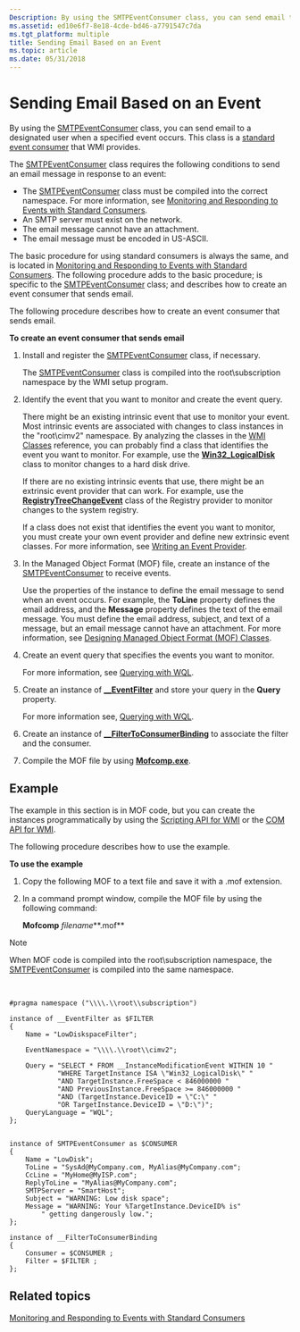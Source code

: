 ```yaml
---
Description: By using the SMTPEventConsumer class, you can send email to a designated user when a specified event occurs. This class is a standard event consumer that WMI provides.
ms.assetid: ed10e6f7-8e18-4cde-bd46-a7791547c7da
ms.tgt_platform: multiple
title: Sending Email Based on an Event
ms.topic: article
ms.date: 05/31/2018
---
```


# Sending Email Based on an Event

By using the [SMTPEventConsumer](smtpeventconsumer.md) class, you can send email to a designated user when a specified event occurs. This class is a [standard event consumer](standard-consumer-classes.md) that WMI provides.

The [SMTPEventConsumer](smtpeventconsumer.md) class requires the following conditions to send an email message in response to an event:

-   The [SMTPEventConsumer](smtpeventconsumer.md) class must be compiled into the correct namespace. For more information, see [Monitoring and Responding to Events with Standard Consumers](monitoring-and-responding-to-events-with-standard-consumers.md).
-   An SMTP server must exist on the network.
-   The email message cannot have an attachment.
-   The email message must be encoded in US-ASCII.

The basic procedure for using standard consumers is always the same, and is located in [Monitoring and Responding to Events with Standard Consumers](monitoring-and-responding-to-events-with-standard-consumers.md). The following procedure adds to the basic procedure; is specific to the [SMTPEventConsumer](smtpeventconsumer.md) class; and describes how to create an event consumer that sends email.

The following procedure describes how to create an event consumer that sends email.

**To create an event consumer that sends email**

1.  Install and register the [SMTPEventConsumer](smtpeventconsumer.md) class, if necessary.

    The [SMTPEventConsumer](smtpeventconsumer.md) class is compiled into the root\\subscription namespace by the WMI setup program.

2.  Identify the event that you want to monitor and create the event query.

    There might be an existing intrinsic event that use to monitor your event. Most intrinsic events are associated with changes to class instances in the "root\\cimv2" namespace. By analyzing the classes in the [WMI Classes](wmi-classes.md) reference, you can probably find a class that identifies the event you want to monitor. For example, use the [**Win32\_LogicalDisk**](https://docs.microsoft.com/windows/desktop/CIMWin32Prov/win32-logicaldisk) class to monitor changes to a hard disk drive.

    If there are no existing intrinsic events that use, there might be an extrinsic event provider that can work. For example, use the [**RegistryTreeChangeEvent**](https://docs.microsoft.com/previous-versions/windows/desktop/regprov/registrytreechangeevent) class of the Registry provider to monitor changes to the system registry.

    If a class does not exist that identifies the event you want to monitor, you must create your own event provider and define new extrinsic event classes. For more information, see [Writing an Event Provider](writing-an-event-provider.md).

3.  In the Managed Object Format (MOF) file, create an instance of the [SMTPEventConsumer](smtpeventconsumer.md) to receive events.

    Use the properties of the instance to define the email message to send when an event occurs. For example, the **ToLine** property defines the email address, and the **Message** property defines the text of the email message. You must define the email address, subject, and text of a message, but an email message cannot have an attachment. For more information, see [Designing Managed Object Format (MOF) Classes](designing-managed-object-format--mof--classes.md).

4.  Create an event query that specifies the events you want to monitor.

    For more information, see [Querying with WQL](querying-with-wql.md).

5.  Create an instance of [**\_\_EventFilter**](--eventfilter.md) and store your query in the **Query** property.

    For more information see, [Querying with WQL](querying-with-wql.md).

6.  Create an instance of [**\_\_FilterToConsumerBinding**](--filtertoconsumerbinding.md) to associate the filter and the consumer.
7.  Compile the MOF file by using [**Mofcomp.exe**](mofcomp.md).

## 

## Example

The example in this section is in MOF code, but you can create the instances programmatically by using the [Scripting API for WMI](scripting-api-for-wmi.md) or the [COM API for WMI](com-api-for-wmi.md).

The following procedure describes how to use the example.

**To use the example**

1.  Copy the following MOF to a text file and save it with a .mof extension.
2.  In a command prompt window, compile the MOF file by using the following command:

    **Mofcomp** *filename***.mof**

> [!Note]  
> When MOF code is compiled into the root\\subscription namespace, the [SMTPEventConsumer](smtpeventconsumer.md) is compiled into the same namespace.

 

``` syntax
#pragma namespace ("\\\\.\\root\\subscription")

instance of __EventFilter as $FILTER
{
    Name = "LowDiskspaceFilter";
    
    EventNamespace = "\\\\.\\root\\cimv2";  

    Query = "SELECT * FROM __InstanceModificationEvent WITHIN 10 "
            "WHERE TargetInstance ISA \"Win32_LogicalDisk\" "
            "AND TargetInstance.FreeSpace < 846000000 "
            "AND PreviousInstance.FreeSpace >= 846000000 "
            "AND (TargetInstance.DeviceID = \"C:\" "
            "OR TargetInstance.DeviceID = \"D:\")";
    QueryLanguage = "WQL";
};


instance of SMTPEventConsumer as $CONSUMER
{
    Name = "LowDisk";
    ToLine = "SysAd@MyCompany.com, MyAlias@MyCompany.com";
    CcLine = "MyHome@MyISP.com";
    ReplyToLine = "MyAlias@MyCompany.com";
    SMTPServer = "SmartHost";
    Subject = "WARNING: Low disk space";
    Message = "WARNING: Your %TargetInstance.DeviceID% is"
        " getting dangerously low.";
};

instance of __FilterToConsumerBinding
{
    Consumer = $CONSUMER ;
    Filter = $FILTER ;
};
```

## Related topics

<dl> <dt>

[Monitoring and Responding to Events with Standard Consumers](monitoring-and-responding-to-events-with-standard-consumers.md)
</dt> </dl>

 

 



